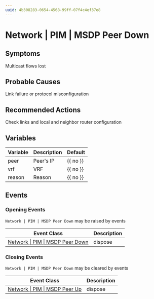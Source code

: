 ```yaml
---
uuid: 4b308283-0654-4568-99ff-07f4c4ef37e8
---
```

# Network | PIM | MSDP Peer Down

## Symptoms

Multicast flows lost

## Probable Causes

Link failure or protocol misconfiguration

## Recommended Actions

Check links and local and neighbor router configuration

## Variables

| Variable | Description | Default  |
| -------- | ----------- | -------- |
| peer     | Peer's IP   | {{ no }} |
| vrf      | VRF         | {{ no }} |
| reason   | Reason      | {{ no }} |

## Events

### Opening Events
`Network | PIM | MSDP Peer Down` may be raised by events

| Event Class                                                                                  | Description |
| -------------------------------------------------------------------------------------------- | ----------- |
| [Network \| PIM \| MSDP Peer Down](../event-classes-reference/network/pim/msdp-peer-down.md) | dispose     |

### Closing Events
`Network | PIM | MSDP Peer Down` may be cleared by events

| Event Class                                                                              | Description |
| ---------------------------------------------------------------------------------------- | ----------- |
| [Network \| PIM \| MSDP Peer Up](../event-classes-reference/network/pim/msdp-peer-up.md) | dispose     |
